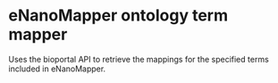 # eNanoMapper ontology term mapper

Uses the bioportal API to retrieve the mappings for the specified terms included in eNanoMapper.

